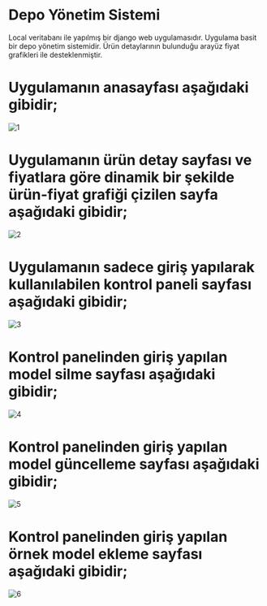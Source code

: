 # Depo Yönetim Sistemi

Local veritabanı ile yapılmış bir django web uygulamasıdır.
Uygulama basit bir depo yönetim sistemidir.
Ürün detaylarının bulunduğu arayüz fiyat grafikleri ile desteklenmiştir.

# Uygulamanın anasayfası aşağıdaki gibidir;
![1](https://github.com/hakand41/dysoff/assets/98481026/baa2a64d-36ea-410a-a891-3388678d62c6)

# Uygulamanın ürün detay sayfası ve fiyatlara göre dinamik bir şekilde ürün-fiyat grafiği çizilen sayfa aşağıdaki gibidir;
![2](https://github.com/hakand41/dysoff/assets/98481026/de835418-f15e-453d-9d75-18cc18ad2373)

# Uygulamanın sadece giriş yapılarak kullanılabilen kontrol paneli sayfası aşağıdaki gibidir;
![3](https://github.com/hakand41/dysoff/assets/98481026/abdc3394-3599-462f-96b1-f3cb2f007818)

# Kontrol panelinden giriş yapılan model silme sayfası aşağıdaki gibidir;
![4](https://github.com/hakand41/dysoff/assets/98481026/b7ea9bb7-010b-457d-b6bf-ff4a0ef06b38)

# Kontrol panelinden giriş yapılan model güncelleme sayfası aşağıdaki gibidir;
![5](https://github.com/hakand41/dysoff/assets/98481026/13e20f5c-c2c6-473e-9898-235f41729342)

# Kontrol panelinden giriş yapılan örnek model ekleme sayfası aşağıdaki gibidir;
![6](https://github.com/hakand41/dysoff/assets/98481026/97f0ce2f-1ccb-43e3-b6cd-4c0dc3114596)


